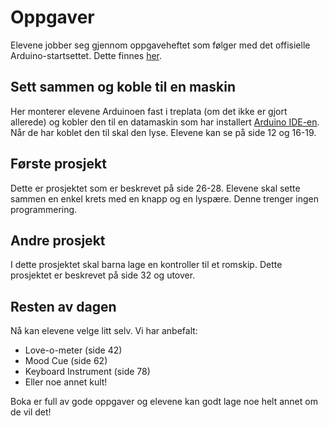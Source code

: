 # Oppgaver
Elevene jobber seg gjennom oppgaveheftet som følger med det offisielle
Arduino-startsettet. Dette finnes [her](https://www.arduino.cc/en/Main/ArduinoStarterKit). 

## Sett sammen og koble til en maskin
Her monterer elevene Arduinoen fast i treplata (om det ikke er gjort allerede)
og kobler den til en datamaskin som har installert [Arduino
IDE-en](http://arduino.cc/download). Når de har koblet den til skal den lyse. 
Elevene kan se på side 12 og 16-19. 

## Første prosjekt
Dette er prosjektet som er beskrevet på side 26-28. Elevene skal sette sammen en
enkel krets med en knapp og en lyspære. Denne trenger ingen programmering. 

## Andre prosjekt 
I dette prosjektet skal barna lage en kontroller til et romskip. Dette
prosjektet er beskrevet på side 32 og utover. 

## Resten av dagen
Nå kan elevene velge litt selv. Vi har anbefalt: 

- Love-o-meter (side 42)
- Mood Cue (side 62)
- Keyboard Instrument (side 78)
- Eller noe annet kult! 

Boka er full av gode oppgaver og elevene kan godt lage noe helt annet om de vil
det! 

